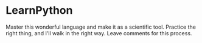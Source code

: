 # LearnPython
Master this wonderful language and make it as a scientific tool.
Practice the right thing, and I'll walk in the right way.
Leave comments for this process.
